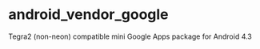 android_vendor_google
=====================

Tegra2 (non-neon) compatible mini Google Apps package for Android 4.3
